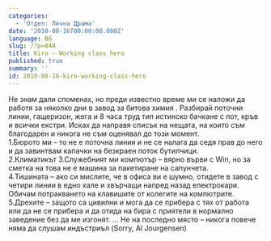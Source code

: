```yaml
---
categories:
  - 'Отдел: Лична Драма'
date: '2010-08-16T00:00:00.000Z'
language: BG
slug: /?p=848
title: Kiro – Working class hero
published: true
summary: ''
id: 2010-08-16-kiro-working-class-hero
---
```


Не знам дали споменах, но преди известно време ми се наложи да работя за няколко дни в завод за битова химия . Разбирай поточни линии, гащеризон, жега и 8 часа труд тип истинско бачкане с пот, кръв и всички екстри. Исках да направя списък на нещата, на които съм благодарен и никога не съм оценявал до този момент.  
1.Бюрото ми – то не е поточна линия и не се налага да седя прав до него и да завинтвам капачки на безкраен поток бутилчици.  
2.Климатикът
3.Служебният ми компютър – вярно върви с Win, но за сметка на това не е машина за пакетиране на сапунчета.  
4.Тишината – ако си мислите, че в офиса ви е шумно, отидете в завод с четири линии в едно хале и хвърчащи напред назад електрокари. Обичам потракването на клавишите от колегите на компютрите.  
5.Дрехите – защото са цивилни и мога да се прибера с тях от работа или да не се прибера и да отида на бира с приятели в нормално заведение без да ме изгонят. ... Не на последно място – никога повече няма да слушам индъстриъл (Sorry, Al Jourgensen)
